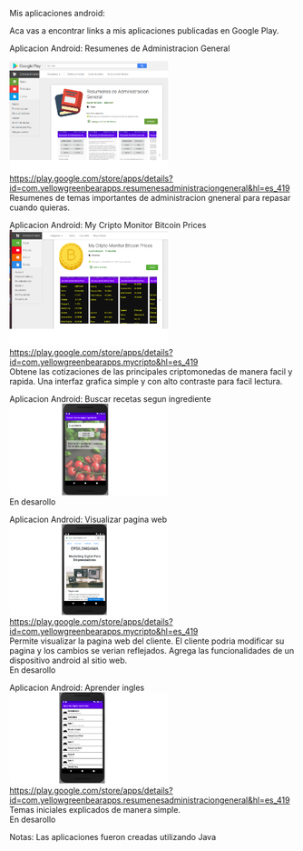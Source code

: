 Mis aplicaciones android:

Aca vas a encontrar links a mis aplicaciones publicadas en Google Play.<br>

Aplicacion Android: Resumenes de Administracion General<br>
<img src="https://raw.githubusercontent.com/agustin-bergomi/Mis_Aplicaciones_Android/main/resumenes.png" style="max-width:100%;" width="280" alt="Screenshot listview"><br>
https://play.google.com/store/apps/details?id=com.yellowgreenbearapps.resumenesadministraciongeneral&hl=es_419<br>
Resumenes de temas importantes de administracion gneneral para repasar cuando quieras.<br>

Aplicacion Android: My Cripto Monitor Bitcoin Prices<br>
<img src="https://raw.githubusercontent.com/agustin-bergomi/Mis_Aplicaciones_Android/main/criptomonedas.png" style="max-width:100%;" width="280" alt="Screenshot listview"><br>
https://play.google.com/store/apps/details?id=com.yellowgreenbearapps.mycripto&hl=es_419<br>
Obtene las cotizaciones de las principales criptomonedas de manera facil y rapida. Una interfaz grafica simple y con alto contraste para facil lectura.<br>

Aplicacion Android: Buscar recetas segun ingrediente<br>
<img src="https://raw.githubusercontent.com/agustin-bergomi/Mis_Aplicaciones_Android/main/recetas_app.png" style="max-width:100%;" width="280" alt="Screenshot listview"><br>
En desarollo<br>

Aplicacion Android: Visualizar pagina web<br>
<img src="https://raw.githubusercontent.com/agustin-bergomi/Mis_Aplicaciones_Android/main/captura_epsilon_pagina.png" style="max-width:100%;" width="280" alt="Screenshot listview"><br>
https://play.google.com/store/apps/details?id=com.yellowgreenbearapps.mycripto&hl=es_419<br>
Permite visualizar la pagina web del cliente. El cliente podria modificar su pagina y los cambios se verian reflejados. Agrega las funcionalidades de un dispositivo android al sitio web.<br>
En desarollo<br>

Aplicacion Android: Aprender ingles<br>
<img src="https://raw.githubusercontent.com/agustin-bergomi/Mis_Aplicaciones_Android/main/app_ingles_noviembre.png" style="max-width:100%;" width="280" alt="Screenshot listview"><br>
https://play.google.com/store/apps/details?id=com.yellowgreenbearapps.resumenesadministraciongeneral&hl=es_419<br>
Temas iniciales explicados de manera simple.<br>
En desarollo<br>



Notas:
Las aplicaciones fueron creadas utilizando Java
